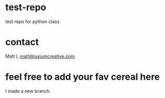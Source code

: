 # test-repo
test repo for python class

# contact
Matt L
matt@luxiumcreative.com

# feel free to add your fav cereal here
I made a new branch.